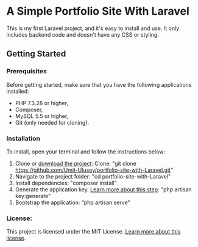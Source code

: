 # A Simple Portfolio Site With Laravel
This is my first Laravel project, and it's easy to install and use. It only includes backend code and doesn't have any CSS or styling.
## Getting Started
### Prerequisites
Before getting started, make sure that you have the following applications installed:
- PHP 7.3.28 or higher,
- Composer,
- MySQL 5.5 or higher,
- Git (only needed for cloning).
### Installation
To install, open your terminal and follow the instructions below:
1. Clone or [download the project](https://github.com/Umit-Ulusoy/portfolio-site-with-Laravel/archive/refs/heads/main.zip):
Clone: "git clone https://github.com/Umit-Ulusoy/portfolio-site-with-Laravel.git"
2. Navigate to the project folder:
"cd portfolio-site-with-Laravel"
3. Install dependencies:
"composer install"
4. Generate the application key. [Learn more about this step](https://laravel.com/docs/7.x/installation#configuration):
"php artisan key:generate"
5. Bootstrap the application:
"php artisan serve"
### License:
This project is licensed under the MIT License. [Learn more about this license](https://docs.github.com/articles/licensing-a-repository).